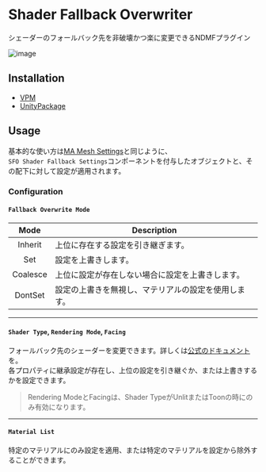 # Shader Fallback Overwriter
シェーダーのフォールバック先を非破壊かつ楽に変更できるNDMFプラグイン

![image](https://github.com/user-attachments/assets/cc230a9d-fae4-4fa5-a9f9-61321761d6f9)

## Installation
- [VPM](https://rerigferl.github.io/vpm)
- [UnityPackage](https://github.com/Rerigferl/shader-fallback-overwriter/releases/latest)

## Usage
基本的な使い方は[MA Mesh Settings](https://modular-avatar.nadena.dev/ja/docs/reference/mesh-settings)と同じように、  
`SFO Shader Fallback Settings`コンポーネントを付与したオブジェクトと、その配下に対して設定が適用されます。

### Configuration

#### `Fallback Overwrite Mode`
|   Mode   | Description |
| :------: | ----------- |
| Inherit  | 上位に存在する設定を引き継ぎます。 |
| Set      | 設定を上書きします。 |
| Coalesce | 上位に設定が存在しない場合に設定を上書きします。 |
| DontSet  | 設定の上書きを無視し、マテリアルの設定を使用します。 |

----

#### `Shader Type`, `Rendering Mode`, `Facing`
フォールバック先のシェーダーを変更できます。詳しくは[公式のドキュメント](https://creators.vrchat.com/avatars/shader-fallback-system/)を。  
各プロパティに継承設定が存在し、上位の設定を引き継ぐか、または上書きするかを設定できます。

> Rendering ModeとFacingは、Shader TypeがUnlitまたはToonの時にのみ有効になります。

----

#### `Material List`
特定のマテリアルにのみ設定を適用、または特定のマテリアルを設定から除外することができます。
